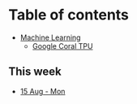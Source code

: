 # Table of contents

* [Machine Learning](README.md)
  * [Google Coral TPU](machine-learning/google-coral-tpu.md)

## This week

* [15 Aug - Mon](this-week/15-aug-mon.md)

